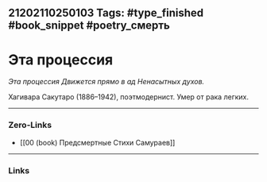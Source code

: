 21202110250103
Tags: #type_finished #book_snippet #poetry_смерть
---
# Эта процессия

*Эта процессия
Движется прямо в ад
Ненасытных духов.*

Хагивара Сакутаро (1886–1942), поэтмодернист. Умер от рака легких. 

---
### Zero-Links
- [[00 (book) Предсмертные Стихи Самураев]]
---
### Links
